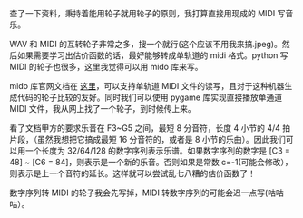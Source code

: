 查了一下资料，秉持着能用轮子就用轮子的原则，我打算直接用现成的 MIDI 写音乐。

WAV 和 MIDI 的互转轮子非常之多，搜一个就行(这个应该不用我来搞.jpeg)。然后如果需要学习出估价函数的话，最好能够转成单轨道的 midi 格式。python 写 MIDI 的轮子也很多，这里我觉得可以用 mido 库来写。

mido 库官网文档在 [这里](https://mido.readthedocs.io/en/latest/midi_files.html#opening-a-file)，可以支持单轨道 MIDI 文件的读写，且对于这种机器生成代码的轮子比较的友好。同时我们可以使用 pygame 库实现直接播放单通道 MIDI 文件，我从网上找了一个轮子，到时候传上来。

看了文档甲方的要求乐音在 F3~G5 之间，最短 8 分音符，长度 4 小节的 4/4 拍片段，（虽然我想把它搞成最短 16 分音符的，或者是 8 小节的乐曲）。因此我们可以用一个长度为 32/64/128 的数字序列表示乐谱。如果数字序列的数字是 [C3 = 48] ~ [C6 = 84]，则表示是一个新的乐音。否则如果是常数 c=-1(可能会修改），则表示是上一个音符的延长。这样就可以尝试乱七八糟的估价函数了！

数字序列转 MIDI 的轮子我会先写掉，MIDI 转数字序列的可能会迟一点写(咕咕咕）。
